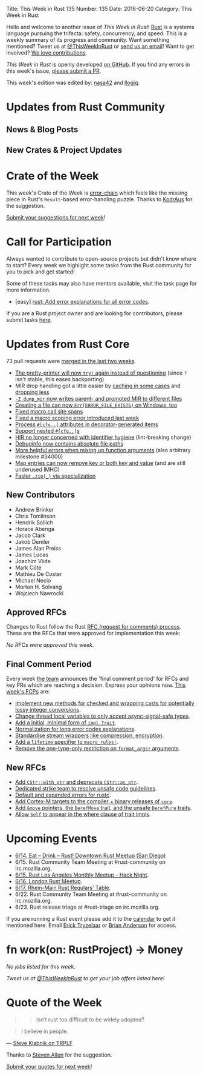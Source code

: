 Title: This Week in Rust 135
Number: 135
Date: 2016-06-20
Category: This Week in Rust

Hello and welcome to another issue of *This Week in Rust*!
[Rust](http://rust-lang.org) is a systems language pursuing the trifecta:
safety, concurrency, and speed. This is a weekly summary of its progress and
community. Want something mentioned? Tweet us at [@ThisWeekInRust](https://twitter.com/ThisWeekInRust) or [send us an
email](mailto:corey@octayn.net?subject=This%20Week%20in%20Rust%20Suggestion)!
Want to get involved? [We love
contributions](https://github.com/rust-lang/rust/blob/master/CONTRIBUTING.md).

*This Week in Rust* is openly developed [on GitHub](https://github.com/cmr/this-week-in-rust).
If you find any errors in this week's issue, [please submit a PR](https://github.com/cmr/this-week-in-rust/pulls).

This week's edition was edited by: [nasa42](https://github.com/nasa42) and [llogiq](https://github.com/llogiq).

# Updates from Rust Community

## News & Blog Posts



## New Crates & Project Updates



# Crate of the Week

This week's Crate of the Week is [error-chain](https://crates.io/crates/error-chain) which feels like the missing piece in Rust's `Result`-based error-handling puzzle. Thanks to [KodrAus](https://users.rust-lang.org/users/KodrAus) for the suggestion.

[Submit your suggestions for next week][submit_crate]!

[submit_crate]: https://users.rust-lang.org/t/crate-of-the-week/2704

# Call for Participation

Always wanted to contribute to open-source projects but didn't know where to start?
Every week we highlight some tasks from the Rust community for you to pick and get started!

Some of these tasks may also have mentors available, visit the task page for more information.

* [easy] [rust: Add error explanations for all error codes](https://github.com/rust-lang/rust/issues/32777).

If you are a Rust project owner and are looking for contributors, please submit tasks [here][guidelines].

[guidelines]: https://users.rust-lang.org/t/twir-call-for-participation/4821

# Updates from Rust Core

73 pull requests were [merged in the last two weeks][merged].

[merged]: https://github.com/issues?q=is%3Apr+org%3Arust-lang+is%3Amerged+merged%3A2016-06-13..2016-06-20

* [The pretty-printer will now `try!` again instead of questioning](https://github.com/rust-lang/rust/pull/34312) (since `?` isn't stable, this eases backporting)
* MIR drop handling got a little easier by [caching in some cases](https://github.com/rust-lang/rust/pull/34307) and [dropping less](https://github.com/rust-lang/rust/pull/34290)
* [`-Z dump_mir` now writes parent- and promoted MIR to different files](https://github.com/rust-lang/rust/pull/34306)
* [Creating a file can now `Err(ERROR_FILE_EXISTS)` on Windows, too](https://github.com/rust-lang/rust/pull/34270)
* [Fixed macro call site spans](https://github.com/rust-lang/rust/pull/33749)
* [Fixed a macro scoping error introduced last week](https://github.com/rust-lang/rust/pull/34239)
* [Process `#[cfg..]` attributes in decorator-generated items](https://github.com/rust-lang/rust/pull/34295)
* [Support nested `#[cfg..]`s](https://github.com/rust-lang/rust/pull/34216)
* [HIR no longer concerned with identifier hygiene](https://github.com/rust-lang/rust/pull/34207) (lint-breaking change)
* [Debuginfo now contains absolute file paths](https://github.com/rust-lang/rust/pull/34187)
* [More helpful errors when mixing up function arguments](https://github.com/rust-lang/rust/pull/34000) (also arbitrary milestone #34000)
* [Map entries can now remove key or both key and value](https://github.com/rust-lang/rust/pull/33300) (and are still underused IMHO)
* [Faster `.zip(_)` via specialization](https://github.com/rust-lang/rust/pull/33090)

## New Contributors

* Andrew Brinker
* Chris Tomlinson
* Hendrik Sollich
* Horace Abenga
* Jacob Clark
* Jakob Demler
* James Alan Preiss
* James Lucas
* Joachim Viide
* Mark Côté
* Mathieu De Coster
* Michael Necio
* Morten H. Solvang
* Wojciech Nawrocki

## Approved RFCs

Changes to Rust follow the Rust [RFC (request for comments)
process](https://github.com/rust-lang/rfcs#rust-rfcs). These
are the RFCs that were approved for implementation this week:

*No RFCs were approved this week.*

## Final Comment Period

Every week [the team](https://www.rust-lang.org/team.html) announces the
'final comment period' for RFCs and key PRs which are reaching a
decision. Express your opinions now. [This week's FCPs][fcp] are:

[fcp]: https://github.com/rust-lang/rfcs/labels/final-comment-period

* [Implement new methods for checked and wrapping casts for potentially lossy integer conversions](https://github.com/rust-lang/rfcs/pull/1218).
* [Change thread local variables to only accept async-signal-safe types](https://github.com/rust-lang/rfcs/pull/1379).
* [Add a initial, minimal form of `impl Trait`](https://github.com/rust-lang/rfcs/pull/1522).
* [Normalization for long error codes explanations](https://github.com/rust-lang/rfcs/pull/1567).
* [Standardise stream wrappers like compression, encryption](https://github.com/rust-lang/rfcs/pull/1568).
* [Add a `lifetime` specifier to `macro_rules!`](https://github.com/rust-lang/rfcs/pull/1590).
* [Remove the one-type-only restriction on `format_args!` arguments](https://github.com/rust-lang/rfcs/pull/1618).

## New RFCs

* [Add `CStr::with_ptr` and deprecate `CStr::as_ptr`](https://github.com/rust-lang/rfcs/pull/1642).
* [Dedicated strike team to resolve unsafe code guidelines](https://github.com/rust-lang/rfcs/pull/1643).
* [Default and expanded errors for rustc](https://github.com/rust-lang/rfcs/pull/1644).
* [Add Cortex-M targets to the compiler + binary releases of `core`](https://github.com/rust-lang/rfcs/pull/1645).
* [Add `&move` pointers, the `DerefMove` trait, and the unsafe `DerefPure` traits](https://github.com/rust-lang/rfcs/pull/1646).
* [Allow `Self` to appear in the where clause of trait impls](https://github.com/rust-lang/rfcs/pull/1647).

# Upcoming Events

* [6/14. Eat – Drink – Rust! Downtown Rust Meetup (San Diego)](http://www.meetup.com/San-Diego-Rust/events/231356534/)
* 6/15. Rust Community Team Meeting at #rust-community on irc.mozilla.org.
* [6/15. Rust Los Angeles Monthly Meetup - Hack Night](http://www.meetup.com/Rust-Los-Angeles/events/231587506/).
* [6/16. London Rust Meetup](http://www.meetup.com/Rust-London-User-Group/events/231332388/).
* [6/17. Rhein-Main Rust Regulars' Table](http://www.meetup.com/Rust-Rhein-Main/events/231344035/).
* 6/22. Rust Community Team Meeting at #rust-community on irc.mozilla.org.
* 6/23. Rust release triage at #rust-triage on irc.mozilla.org.

If you are running a Rust event please add it to the [calendar] to get
it mentioned here. Email [Erick Tryzelaar][erickt] or [Brian
Anderson][brson] for access.

[calendar]: https://www.google.com/calendar/embed?src=apd9vmbc22egenmtu5l6c5jbfc%40group.calendar.google.com
[erickt]: mailto:erick.tryzelaar@gmail.com
[brson]: mailto:banderson@mozilla.com

# fn work(on: RustProject) -> Money

*No jobs listed for this week.*

*Tweet us at [@ThisWeekInRust](https://twitter.com/ThisWeekInRust) to get your job offers listed here!*

# Quote of the Week

>> Isn’t rust too difficult to be widely adopted?

> I believe in people.

— [Steve Klabnik on TRPLF](https://users.rust-lang.org/t/isnt-rust-too-difficult-to-be-widely-adopted/6173/2)

Thanks to [Steven Allen](https://users.rust-lang.org/users/stebalien) for the suggestion.

[Submit your quotes for next week][submit]!

[submit]: http://users.rust-lang.org/t/twir-quote-of-the-week/328
